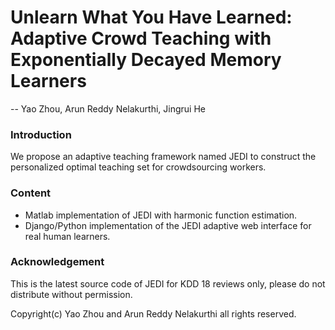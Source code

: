 # Unlearn What You Have Learned: Adaptive Crowd Teaching with Exponentially Decayed Memory Learners
-- Yao Zhou, Arun Reddy Nelakurthi, Jingrui He

### Introduction
We propose an adaptive teaching framework named JEDI to construct the personalized optimal teaching set for crowdsourcing workers. 

### Content
- Matlab implementation of JEDI with harmonic function estimation.
- Django/Python implementation of the JEDI adaptive web interface for real human learners.

### Acknowledgement
This is the latest source code of JEDI for KDD 18 reviews only, please do not distribute without permission.

Copyright(c) Yao Zhou and Arun Reddy Nelakurthi all rights reserved.
